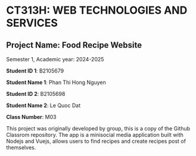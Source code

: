 # CT313H: WEB TECHNOLOGIES AND SERVICES

## Project Name: Food Recipe Website

Semester 1, Academic year: 2024-2025

**Student ID 1**: B2105679

**Student Name 1**: Phan Thi Hong Nguyen

**Student ID 2**: B2105698

**Student Name 2**: Le Quoc Dat

**Class Number**: M03

This project was originally developed by group, this is a copy of the Github Classrom repository.
The app is a minisocial media application built with Nodejs and Vuejs, allows users to find recipes and create recipes post of themselves.
